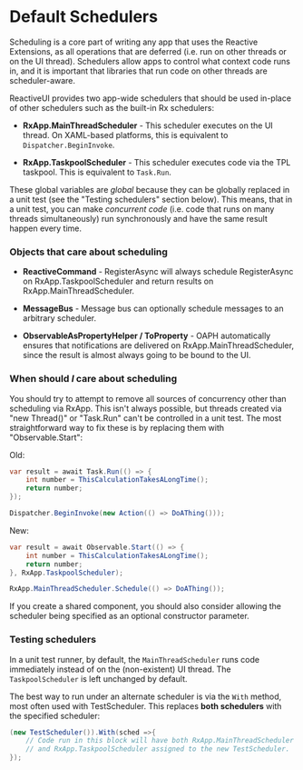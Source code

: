 # Default Schedulers 

Scheduling is a core part of writing any app that uses the Reactive
Extensions, as all operations that are deferred (i.e. run on other threads or
on the UI thread).  Schedulers allow apps to control what context code runs
in, and it is important that libraries that run code on other threads are
scheduler-aware.

ReactiveUI provides two app-wide schedulers that should be used in-place of
other schedulers such as the built-in Rx schedulers:

* **RxApp.MainThreadScheduler** - This scheduler executes on the UI thread.
  On XAML-based platforms, this is equivalent to `Dispatcher.BeginInvoke`.

* **RxApp.TaskpoolScheduler** - This scheduler executes code via the TPL
  taskpool. This is equivalent to `Task.Run`.

These global variables are *global* because they can be globally replaced in a
unit test (see the "Testing schedulers" section below). This means, that in a
unit test, you can make *concurrent code* (i.e. code that runs on many
threads simultaneously) run synchronously and have the same result happen
every time.

### Objects that care about scheduling

* **ReactiveCommand** - RegisterAsync will always schedule RegisterAsync on
  RxApp.TaskpoolScheduler and return results on RxApp.MainThreadScheduler.

* **MessageBus** - Message bus can optionally schedule messages to an
  arbitrary scheduler.

* **ObservableAsPropertyHelper / ToProperty** - OAPH automatically ensures
  that notifications are delivered on RxApp.MainThreadScheduler, since the
  result is almost always going to be bound to the UI.

### When should *I* care about scheduling

You should try to attempt to remove all sources of concurrency other than
scheduling via RxApp. This isn't always possible, but threads created via "new
Thread()" or "Task.Run" can't be controlled in a unit test. The most
straightforward way to fix these is by replacing them with "Observable.Start":

Old:

```cs
var result = await Task.Run(() => {
    int number = ThisCalculationTakesALongTime();
    return number;
});

Dispatcher.BeginInvoke(new Action(() => DoAThing()));
```

New:

```cs
var result = await Observable.Start(() => {
    int number = ThisCalculationTakesALongTime();
    return number;
}, RxApp.TaskpoolScheduler);

RxApp.MainThreadScheduler.Schedule(() => DoAThing());
```

If you create a shared component, you should also consider allowing the
scheduler being specified as an optional constructor parameter.

### Testing schedulers

In a unit test runner, by default, the `MainThreadScheduler` runs code
immediately instead of on the (non-existent) UI thread. The
`TaskpoolScheduler` is left unchanged by default.

The best way to run under an alternate scheduler is via the `With` method,
most often used with TestScheduler. This replaces **both schedulers** with the
specified scheduler:

```cs
(new TestScheduler()).With(sched =>{
    // Code run in this block will have both RxApp.MainThreadScheduler
    // and RxApp.TaskpoolScheduler assigned to the new TestScheduler.
});
```
